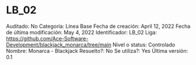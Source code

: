 # LB_02

Auditado: No
Categoría: Línea Base
Fecha de creación: April 12, 2022
Fecha de última modificación: May 4, 2022
Identificador: LB_02
Liga: https://github.com/Ace-Software-Development/blackjack_monarca/tree/main
Nivel o status: Controlado
Nombre: Monarca - Blackjack
Resuelto?: No
Se utiliza?: Yes
Última versión: 0.1